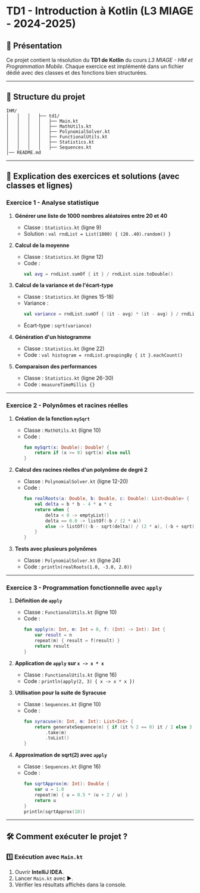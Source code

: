 # TD1 - Introduction à Kotlin (L3 MIAGE - 2024-2025)

## 📌 Présentation
Ce projet contient la résolution du **TD1 de Kotlin** du cours *L3 MIAGE - HM et Programmation Mobile*.
Chaque exercice est implémenté dans un fichier dédié avec des classes et des fonctions bien structurées.

---

## 📂 **Structure du projet**
```
IHM/
│   │   │   ├── td1/
│   │   │   │   ├── Main.kt
│   │   │   │   ├── MathUtils.kt
│   │   │   │   ├── PolynomialSolver.kt
│   │   │   │   ├── FunctionalUtils.kt
│   │   │   │   ├── Statistics.kt
│   │   │   │   ├── Sequences.kt
│── README.md
```

---

## 📖 **Explication des exercices et solutions (avec classes et lignes)**

### **Exercice 1 - Analyse statistique**
1. **Générer une liste de 1000 nombres aléatoires entre 20 et 40**
   - Classe : `Statistics.kt` (ligne 9)
   - Solution : `val rndList = List(1000) { (20..40).random() }`

2. **Calcul de la moyenne**
   - Classe : `Statistics.kt` (ligne 12)
   - Code :
     ```kotlin
     val avg = rndList.sumOf { it } / rndList.size.toDouble()
     ```

3. **Calcul de la variance et de l'écart-type**
   - Classe : `Statistics.kt` (lignes 15-18)
   - Variance :
     ```kotlin
     val variance = rndList.sumOf { (it - avg) * (it - avg) } / rndList.size
     ```
   - Écart-type : `sqrt(variance)`

4. **Génération d'un histogramme**
   - Classe : `Statistics.kt` (ligne 22)
   - Code : `val histogram = rndList.groupingBy { it }.eachCount()`

5. **Comparaison des performances**
   - Classe : `Statistics.kt` (ligne 26-30)
   - Code : `measureTimeMillis {}`

---

### **Exercice 2 - Polynômes et racines réelles**
1. **Création de la fonction `mySqrt`**
   - Classe : `MathUtils.kt` (ligne 10)
   - Code :
     ```kotlin
     fun mySqrt(x: Double): Double? {
         return if (x >= 0) sqrt(x) else null
     }
     ```

2. **Calcul des racines réelles d'un polynôme de degré 2**
   - Classe : `PolynomialSolver.kt` (ligne 12-20)
   - Code :
     ```kotlin
     fun realRoots(a: Double, b: Double, c: Double): List<Double> {
         val delta = b * b - 4 * a * c
         return when {
             delta < 0 -> emptyList()
             delta == 0.0 -> listOf(-b / (2 * a))
             else -> listOf((-b - sqrt(delta)) / (2 * a), (-b + sqrt(delta)) / (2 * a))
         }
     }
     ```

3. **Tests avec plusieurs polynômes**
   - Classe : `PolynomialSolver.kt` (ligne 24)
   - Code : `println(realRoots(1.0, -3.0, 2.0))`

---

### **Exercice 3 - Programmation fonctionnelle avec `apply`**
1. **Définition de `apply`**
   - Classe : `FunctionalUtils.kt` (ligne 10)
   - Code :
     ```kotlin
     fun apply(n: Int, m: Int = 0, f: (Int) -> Int): Int {
         var result = n
         repeat(m) { result = f(result) }
         return result
     }
     ```

2. **Application de `apply` sur `x -> x * x`**
   - Classe : `FunctionalUtils.kt` (ligne 16)
   - Code : `println(apply(2, 3) { x -> x * x })`

3. **Utilisation pour la suite de Syracuse**
   - Classe : `Sequences.kt` (ligne 10)
   - Code :
     ```kotlin
     fun syracuse(n: Int, m: Int): List<Int> {
         return generateSequence(n) { if (it % 2 == 0) it / 2 else 3 * it + 1 }
             .take(m)
             .toList()
     }
     ```

4. **Approximation de sqrt(2) avec `apply`**
   - Classe : `Sequences.kt` (ligne 16)
   - Code :
     ```kotlin
     fun sqrtApprox(m: Int): Double {
         var u = 1.0
         repeat(m) { u = 0.5 * (u + 2 / u) }
         return u
     }
     println(sqrtApprox(10))
     ```

---

## 🛠 **Comment exécuter le projet ?**
### **1️⃣ Exécution avec `Main.kt`**
1. Ouvrir **IntelliJ IDEA**.
2. Lancer `Main.kt` avec ▶️.
3. Vérifier les résultats affichés dans la console.

